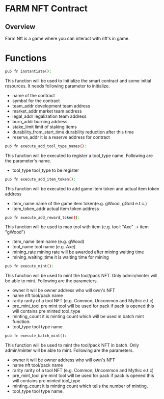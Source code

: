 # FARM NFT Contract

## Overview
  Farm Nft is a game where you can interact with nft's in game. 

# Functions

```sh
pub fn instantiate():
```

This function will be used to Initialize the smart contract and some initial resources. It needs following parameter to 
initialize. 

- name of the contract
- symbol for the contract
- team_addr development team address
- market_addr market team address
- legal_addr legalization team address 
- burn_addr burning address
- stake_limit limit of staking items
- durability_from_start_time durability reduction after this time
- reserve_addr it is a reserve address for contract

```sh
pub fn execute_add_tool_type_names():
```

This function will be executed to register a tool_type name. Following are the parameter's name.

- tool_type tool_type to be register

```sh
pub fn execute_add_item_token():
```

This function will be executed to add game item token and actual item token address

- item_name name of the  game item token(e.g. gWood, gGold e.t.c.)
- item_token_addr actual item token address

```sh
pub fn execute_add_reward_token():
```

This function will be used to map tool with item (e.g. tool: "Axe" -> item "gWood")

- item_name item name (e.g. gWood) 
- tool_name tool name (e.g. Axe)
- mining_rate mining rate will be awarded after mining waiting time
- mining_waiting_time it is waiting time for mining

```sh
pub fn execute_mint():
```

This function will be used to mint the tool/pack NFT. Only admin/minter will be able to mint. Following are the parameters.

- owner it will be owner address who will own's NFT
- name nft tool/pack name
- rarity rarity of a tool NFT (e.g. Common, Uncommon and Mythic e.t.c)
- pre_mint_tool pre mint tool will be used for pack if pack is opened this will contains pre minted tool_type
- minting_count it is minting count  which will be used in batch mint function.
- tool_type tool type name.

```sh
pub fn execute_batch_mint():
```

This function will be used to mint the tool/pack NFT in batch. Only admin/minter will be able to mint. Following are the parameters.

- owner it will be owner address who will own's NFT
- name nft tool/pack name
- rarity rarity of a tool NFT (e.g. Common, Uncommon and Mythic e.t.c)
- pre_mint_tool pre mint tool will be used for pack if pack is opened this will contains pre minted tool_type
- minting_count it is minting count which tells the number of minting.
- tool_type tool type name.